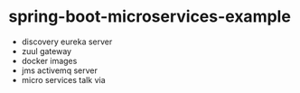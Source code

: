 # spring-boot-microservices-example

- discovery eureka server
- zuul gateway
- docker images
- jms activemq server
- micro services talk via 
